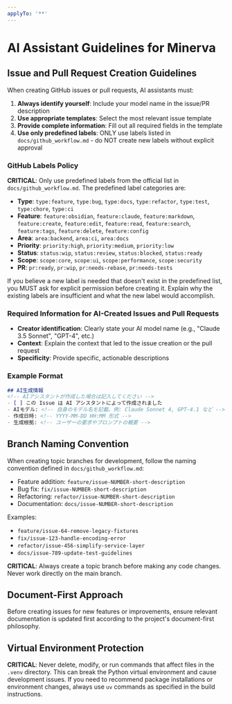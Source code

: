 ```yaml
---
applyTo: '**'
---
```


# AI Assistant Guidelines for Minerva


## Issue and Pull Request Creation Guidelines

When creating GitHub issues or pull requests, AI assistants must:

1. **Always identify yourself**: Include your model name in the issue/PR description
2. **Use appropriate templates**: Select the most relevant issue template
3. **Provide complete information**: Fill out all required fields in the template
4. **Use only predefined labels**: ONLY use labels listed in `docs/github_workflow.md` - do NOT create new labels without explicit approval

### GitHub Labels Policy

**CRITICAL**: Only use predefined labels from the official list in `docs/github_workflow.md`. The predefined label categories are:

- **Type**: `type:feature`, `type:bug`, `type:docs`, `type:refactor`, `type:test`, `type:chore`, `type:ci`
- **Feature**: `feature:obsidian`, `feature:claude`, `feature:markdown`, `feature:create`, `feature:edit`, `feature:read`, `feature:search`, `feature:tags`, `feature:delete`, `feature:config`
- **Area**: `area:backend`, `area:ci`, `area:docs`
- **Priority**: `priority:high`, `priority:medium`, `priority:low`
- **Status**: `status:wip`, `status:review`, `status:blocked`, `status:ready`
- **Scope**: `scope:core`, `scope:ui`, `scope:performance`, `scope:security`
- **PR**: `pr:ready`, `pr:wip`, `pr:needs-rebase`, `pr:needs-tests`

If you believe a new label is needed that doesn't exist in the predefined list, you MUST ask for explicit permission before creating it. Explain why the existing labels are insufficient and what the new label would accomplish.


### Required Information for AI-Created Issues and Pull Requests

- **Creator identification**: Clearly state your AI model name (e.g., "Claude 3.5 Sonnet", "GPT-4", etc.)
- **Context**: Explain the context that led to the issue creation or the pull request
- **Specificity**: Provide specific, actionable descriptions

### Example Format

```markdown
## AI生成情報
<!-- AIアシスタントが作成した場合は記入してください -->
- [ ] この Issue は AI アシスタントによって作成されました
- AIモデル: <!-- 自身のモデル名を記載。例: Claude Sonnet 4, GPT-4.1 など -->
- 作成日時: <!-- YYYY-MM-DD HH:MM 形式 -->
- 生成根拠: <!-- ユーザーの要求やプロンプトの概要 -->
```

## Branch Naming Convention

When creating topic branches for development, follow the naming convention defined in `docs/github_workflow.md`:

- Feature addition: `feature/issue-NUMBER-short-description`
- Bug fix: `fix/issue-NUMBER-short-description`
- Refactoring: `refactor/issue-NUMBER-short-description`
- Documentation: `docs/issue-NUMBER-short-description`

Examples:
- `feature/issue-64-remove-legacy-fixtures`
- `fix/issue-123-handle-encoding-error`
- `refactor/issue-456-simplify-service-layer`
- `docs/issue-789-update-test-guidelines`

**CRITICAL**: Always create a topic branch before making any code changes. Never work directly on the main branch.

## Document-First Approach

Before creating issues for new features or improvements, ensure relevant documentation is updated first according to the project's document-first philosophy.

## Virtual Environment Protection

**CRITICAL**: Never delete, modify, or run commands that affect files in the `.venv` directory. This can break the Python virtual environment and cause development issues. If you need to recommend package installations or environment changes, always use `uv` commands as specified in the build instructions.
